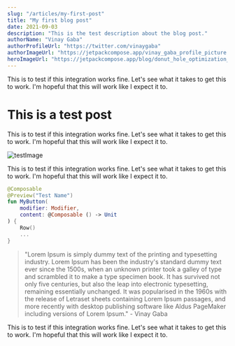 ```yaml
---
slug: "/articles/my-first-post"
title: "My first blog post"
date: 2021-09-03
description: "This is the test description about the blog post."
authorName: "Vinay Gaba"
authorProfileUrl: "https://twitter.com/vinaygaba"
authorImageUrl: "https://jetpackcompose.app/vinay_gaba_profile_picture.jpeg"
heroImageUrl: "https://jetpackcompose.app/blog/donut_hole_optimization_cover.png"
---
```


This is to test if this integration works fine. Let's see what it takes to get this to work. I'm hopeful that this will work like I expect it to.

# This is a test post

This is to test if this integration works fine. Let's see what it takes to get this to work. I'm hopeful that this will work like I expect it to.

![testImage](https://a0.muscache.com/im/pictures/0c38042b-8685-4180-8d9b-12a6892ac6d8.jpg?im_q=highq&im_w=720)

This is to test if this integration works fine. Let's see what it takes to get this to work. I'm hopeful that this will work like I expect it to.

```kotlin
@Composable
@Preview("Test Name")
fun MyButton(
    modifier: Modifier,
    content: @Composable () -> Unit
) {
    Row()
    ...
}
```

> "Lorem Ipsum is simply dummy text of the printing and typesetting industry. Lorem Ipsum has been the industry's standard dummy text ever since the 1500s, when an unknown printer took a galley of type and scrambled it to make a type specimen book. It has survived not only five centuries, but also the leap into electronic typesetting, remaining essentially unchanged. It was popularised in the 1960s with the release of Letraset sheets containing Lorem Ipsum passages, and more recently with desktop publishing software like Aldus PageMaker including versions of Lorem Ipsum." - Vinay Gaba

This is to test if this integration works fine. Let's see what it takes to get this to work. I'm hopeful that this will work like I expect it to.
